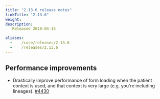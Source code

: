 ```yaml
---
title: "2.13.6 release notes"
linkTitle: "2.13.6"
weight:
description: 
   Released 2018-04-16

aliases:
  -    /core/releases/2.13.6
  -    /releases/2.13.6
---
```


## Performance improvements

- Drastically improve performance of form loading when the patient context is used, and that context is very large (e.g. you're including lineages). [#4430](https://github.com/medic/cht-core/issues/4430)

